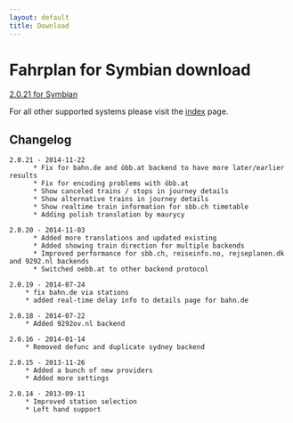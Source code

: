 ```yaml
---
layout: default
title: Download
---
```


Fahrplan for Symbian download
=============================

[2.0.21 for Symbian][2]

For all other supported systems please visit the [index][1] page.


Changelog
---------
    2.0.21 - 2014-11-22
          * Fix for bahn.de and öbb.at backend to have more later/earlier results
          * Fix for encoding problems with öbb.at
          * Show canceled trains / stops in journey details
          * Show alternative trains in journey details
          * Show realtime train information for sbb.ch timetable
          * Adding polish translation by maurycy

    2.0.20 - 2014-11-03
          * Added more translations and updated existing
          * Added showing train direction for multiple backends
          * Improved performance for sbb.ch, reiseinfo.no, rejseplanen.dk and 9292.nl backends
          * Switched oebb.at to other backend protocol

    2.0.19 - 2014-07-24
        * fix bahn.de via stations
        * added real-time delay info to details page for bahn.de
        
    2.0.18 - 2014-07-22
        * Added 9292ov.nl backend

    2.0.16 - 2014-01-14
        * Removed defunc and duplicate sydney backend
        
    2.0.15 - 2013-11-26
        * Added a bunch of new providers
        * Added more settings
        
    2.0.14 - 2013-09-11
        * Improved station selection
        * Left hand support


[1]: index
[2]: releases/fahrplan2_2.0.21.sis
